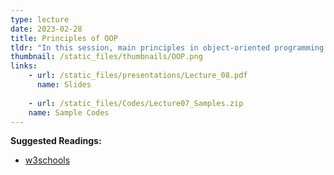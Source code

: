 ```yaml
---
type: lecture
date: 2023-02-28
title: Principles of OOP
tldr: "In this session, main principles in object-oriented programming will be discussed."
thumbnail: /static_files/thumbnails/OOP.png
links: 
    - url: /static_files/presentations/Lecture_08.pdf
      name: Slides
    
    - url: /static_files/Codes/Lecture07_Samples.zip
    name: Sample Codes
---
```

**Suggested Readings:**
- [w3schools](https://www.w3schools.com/java/default.asp)

